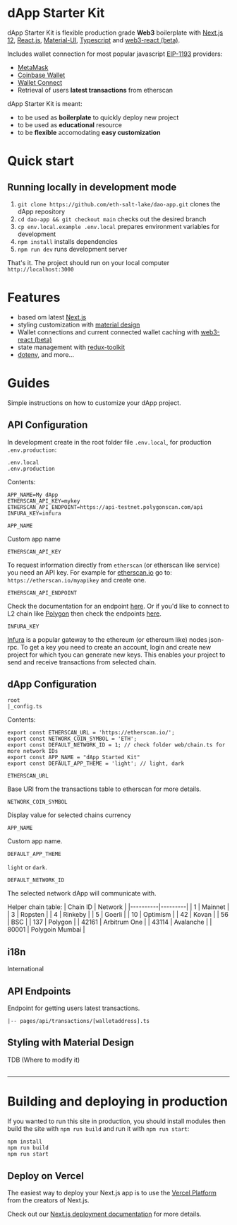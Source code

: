 # dApp Starter Kit

dApp Starter Kit is flexible production grade **Web3** boilerplate with [Next.js 12](https://nextjs.org/blog/next-12), [React.js](https://reactjs.org/), [Material-UI](https://mui.com/), [Typescript](https://www.typescriptlang.org/) and [web3-react (beta)](https://github.com/NoahZinsmeister/web3-react). 

Includes wallet connection for most popular javascript [EIP-1193](https://eips.ethereum.org/EIPS/eip-1193) providers:
- [MetaMask](https://metamask.io/)
- [Coinbase Wallet](https://www.coinbase.com/wallet)
- [Wallet Connect](https://walletconnect.com/)
- Retrieval of users **latest transactions** from etherscan

dApp Starter Kit is meant:
- to be used as **boilerplate** to quickly deploy new project
- to be used as **educational** resource
- to be **flexible** accomodating **easy customization**  


# Quick start

## Running locally in development mode

1. `git clone https://github.com/eth-salt-lake/dao-app.git` clones the dApp repository   
2. `cd dao-app && git checkout main` checks out the desired branch
3. `cp env.local.example .env.local` prepares environment variables for development
4. `npm install` installs dependencies
5. `npm run dev` runs development server

That's it. The project should run on your local computer `http://localhost:3000`


# Features

- based om latest [Next.js](https://nextjs.org/)
- styling customization with [material design]((https://mui.com/))
- Wallet connections and current connected wallet caching with [web3-react (beta)](https://github.com/NoahZinsmeister/web3-react)
- state management with [redux-toolkit](https://github.com/reduxjs/redux-toolkit)
- [dotenv](https://github.com/motdotla/dotenv), and more...


# Guides

Simple instructions on how to customize your dApp project. 

## API Configuration

In development create in the root folder file `.env.local`, for production `.env.production`: 

```
.env.local
.env.production
```

Contents:
```
APP_NAME=My dApp
ETHERSCAN_API_KEY=mykey
ETHERSCAN_API_ENDPOINT=https://api-testnet.polygonscan.com/api
INFURA_KEY=infura
```

`APP_NAME`

Custom app name

`ETHERSCAN_API_KEY`

To request information directly from `etherscan` (or etherscan like service) you need an API key. For example for [etherscan.io](https://etherscan.io) go to: `https://etherscan.io/myapikey` and create one.  


`ETHERSCAN_API_ENDPOINT`

Check the documentation for an endpoint [here](https://docs.etherscan.io/getting-started/endpoint-urls). Or if you'd like to connect to L2 chain like [Polygon](https://polygon.technology/) then check the endpoints [here](https://docs.polygonscan.com/getting-started/endpoint-urls).  


`INFURA_KEY`

[Infura](https://infura.io) is a popular gateway to the ethereum (or ethereum like) nodes json-rpc. To get a key you need to create an account, login and create new project for which tyou can generate new keys. This enables your project to send and receive transactions from selected chain. 

## dApp Configuration

```
root
|_config.ts
 ```

Contents: 
```
export const ETHERSCAN_URL = 'https://etherscan.io/';
export const NETWORK_COIN_SYMBOL = 'ETH';
export const DEFAULT_NETWORK_ID = 1; // check folder web/chain.ts for more network IDs
export const APP_NAME = "dApp Started Kit"
export const DEFAULT_APP_THEME = 'light'; // light, dark
 ```

`ETHERSCAN_URL`

Base URl from the transactions table to etherscan for more details. 

`NETWORK_COIN_SYMBOL`

Display value for selected chains currency

`APP_NAME`

Custom app name. 

`DEFAULT_APP_THEME`

`light` or `dark`.

`DEFAULT_NETWORK_ID`

The selected network dApp will communicate with.

Helper chain table:
| Chain ID | Network |
|----------|---------|
| 1        | Mainnet |
| 3        | Ropsten |
| 4        | Rinkeby |
| 5        | Goerli |
| 10       | Optimism |
| 42       | Kovan |
| 56       | BSC |
| 137      | Polygon |
| 42161    | Arbitrum One |
| 43114    | Avalanche |
| 80001    | Polygoin Mumbai |


## i18n

International

## API Endpoints

Endpoint for getting users latest transactions. 
```
|-- pages/api/transactions/[walletaddress].ts
```

## Styling with Material Design

TDB (Where to modify it)

## 
---

# Building and deploying in production

If you wanted to run this site in production, you should install modules then build the site with `npm run build` and run it with `npm run start`:

```
npm install
npm run build
npm run start
```

## Deploy on Vercel

The easiest way to deploy your Next.js app is to use the [Vercel Platform](https://vercel.com/new?utm_medium=default-template&filter=next.js&utm_source=create-next-app&utm_campaign=create-next-app-readme) from the creators of Next.js.

Check out our [Next.js deployment documentation](https://nextjs.org/docs/deployment) for more details.
